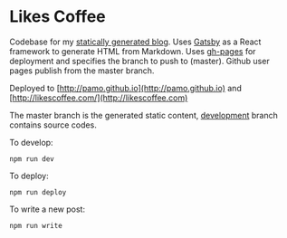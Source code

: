 Likes Coffee
=============================
Codebase for my [statically generated blog](http://likescoffee.com/).
Uses [Gatsby](https://github.com/gatsbyjs/gatsby) as a React framework to generate HTML from Markdown.
Uses [gh-pages](https://www.npmjs.com/package/gh-pages) for deployment and specifies the branch to push to (master).
Github user pages publish from the master branch.

Deployed to [http://pamo.github.io](http://pamo.github.io) and [http://likescoffee.com/](http://likescoffee.com)

The master branch is the generated static content, [development](https://github.com/pamo/pamo.github.io/tree/development) branch contains source codes.

To develop:
```
npm run dev
```

To deploy:
```
npm run deploy
```

To write a new post:
```
npm run write
```

